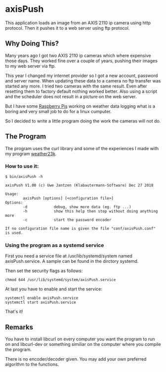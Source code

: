 # axisPush

This application loads an image from an AXIS 2110 ip camera using http protocol.
Then it pushes it to a web server using ftp protocol.

## Why Doing This?

Many years ago I got two AXIS 2110 ip cameras which where expensive
those days. They worked fine over a couple of years, pushing their images to
my web server via ftp.

This year I changed my internet provider so I got a new account, password and
server name. When updating these data to a camera no ftp transfer was started
any more. I tried two cameras with the same result. Even after resetting them to
factory default nothing worked better. Also using a script and the scheduler
does not result in a picture on the web server.

But I have some [Raspberry Pis](http://www.raspberrypi.org/) working on weather
data logging what is a boring and very small job to do for a linux cumputer.

So I decided to write a little program doing the work the cameras will not do.

## The Program

The program uses the curl library and some of the experiences I made with my
program [weather23k](https://github.com/KlabautermannSW/weather23k).

### How to use it:

```
$ bin/axisPush -h

axisPush V1.00 (c) Uwe Jantzen (Klabautermann-Software) Dec 27 2018

Usage:
        axisPush [options] [<configuration file>]
Options:
        -d            debug, show more data (eg. ftp ...)
        -h            show this help then stop without doing anything more
        -c            start the password encoder

If no configuration file name is given the file "conf/axisPush.conf" is used.
```

### Using the program as a systemd service

First you need a service file at /usr/lib/systemd/system named axisPush.service. A sample can be found in the dirctory systemd.

Then set the security flags as follows:
```
chmod 644 /usr/lib/systemd/system/axisPush.service
```
At last you have to enable and start the service:
```
systemctl enable axisPush.service
systemctl start axisPush.service
```
That's it!

## Remarks

You have to install libcurl on every computer you want the program to run on and
libcurl-dev or something similiar on the computer where you compile the program.

There is no encoder/decoder given. You may add your own preferred algorithm to
the functions.
